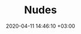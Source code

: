 ---
layout: gallery
title: "Nudes"
date: 2020-04-11 14:46:10 +03:00
description: "Human landscapes"
image: "assets/images/photography/sinners_s.jpg"
image_active: "assets/images/photography/alice-lizzy-bed-05-color-explicit.jpg"
permalink: /photography/nudes/
photography: true
featured: false
categories: 
  - "Photography"
tags:
  - "Writings"
  - "Kink"
  - "BDSM"
files:
  - path: "assets/images/photography/attica-lowkey-13-color.jpg"
  - path: "assets/images/photography/attica-lowkey-12-bw.jpg"
  - path: "assets/images/photography/rachel-angel-04-color.jpg"
  - path: "assets/images/photography/fallon-window-26-color.jpg"
  - path: "assets/images/photography/rachel-jeans-details-16-bw.jpg"
  
---